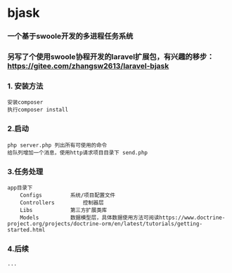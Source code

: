 # bjask
### 一个基于swoole开发的多进程任务系统
### 另写了个使用swoole协程开发的laravel扩展包，有兴趣的移步：https://gitee.com/zhangsw2613/laravel-bjask
### 1. 安装方法
    安装composer
    执行composer install


### 2.启动
    php server.php 列出所有可使用的命令
    给队列增加一个消息，使用http请求项目目录下 send.php


### 3.任务处理
	app目录下
		Configs		 	系统/项目配置文件
		Controllers 		控制器层
		Libs 			第三方扩展类库
		Models			数据模型层，具体数据使用方法可阅读https://www.doctrine-project.org/projects/doctrine-orm/en/latest/tutorials/getting-started.html


### 4.后续
	...
